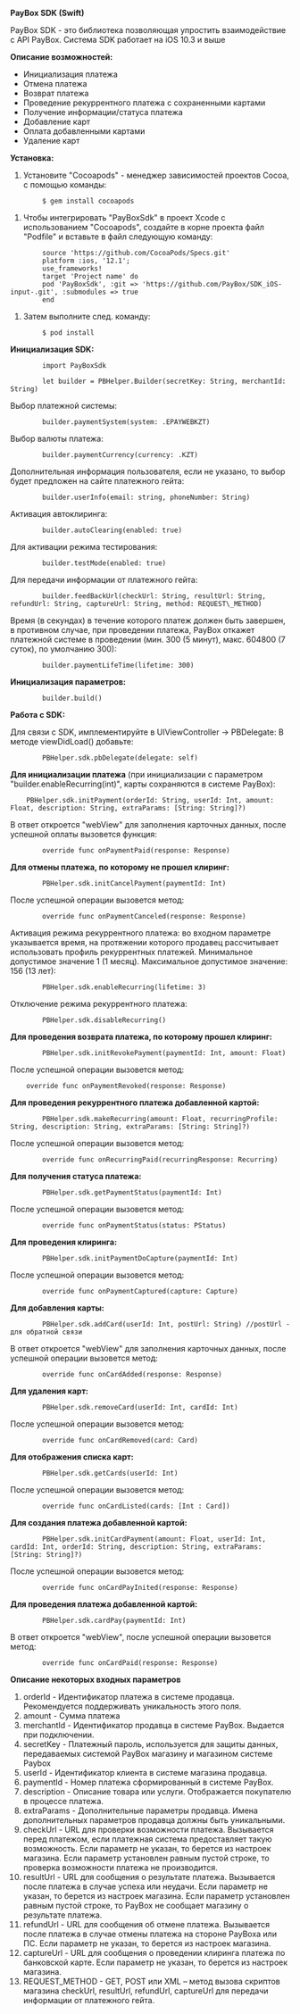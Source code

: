 **PayBox SDK (Swift)**

PayBox SDK - это библиотека позволяющая упростить взаимодействие с API PayBox. Система SDK работает на iOS 10.3 и выше

**Описание возможностей:**

- Инициализация платежа
- Отмена платежа
- Возврат платежа
- Проведение рекуррентного платежа с сохраненными картами
- Получение информации/статуса платежа
- Добавление карт
- Оплата добавленными картами
- Удаление карт

**Установка:**

1. Установите &quot;Cocoapods&quot; - менеджер зависимостей проектов Cocoa, с помощью команды:
```
        $ gem install cocoapods
```
1. Чтобы интегрировать &quot;PayBoxSdk&quot; в проект Xcode с использованием &quot;Cocoapods&quot;, создайте в корне проекта файл &quot;Podfile&quot; и вставьте в файл следующую команду:
```
        source 'https://github.com/CocoaPods/Specs.git' 
        platform :ios, '12.1';
        use_frameworks!
        target 'Project name' do
        pod 'PayBoxSdk', :git => 'https://github.com/PayBox/SDK_iOS-input-.git', :submodules => true
        end
```
1. Затем выполните след. команду:
```       
        $ pod install
```
**Инициализация SDK:**
```
        import PayBoxSdk

        let builder = PBHelper.Builder(secretKey: String, merchantId: String)
```
Выбор платежной системы:
```
        builder.paymentSystem(system: .EPAYWEBKZT)
```
Выбор валюты платежа:
```
        builder.paymentCurrency(currency: .KZT)
```
Дополнительная информация пользователя, если не указано, то выбор будет предложен на сайте платежного гейта:
```
        builder.userInfo(email: string, phoneNumber: String)
```
Активация автоклиринга:
```
        builder.autoClearing(enabled: true)
```
Для активации режима тестирования:
```
        builder.testMode(enabled: true)
```
Для передачи информации от платежного гейта:
```
        builder.feedBackUrl(checkUrl: String, resultUrl: String, refundUrl: String, captureUrl: String, method: REQUEST\_METHOD)
```
Время (в секундах) в течение которого платеж должен быть завершен, в противном случае, при проведении платежа, PayBox откажет платежной системе в проведении (мин. 300 (5 минут), макс. 604800 (7 суток), по умолчанию 300):
```
        builder.paymentLifeTime(lifetime: 300)
```

**Инициализация параметров:**
```
        builder.build()
```

**Работа с SDK:**

Для связи с SDK,  имплементируйте в UIViewController -> PBDelegate:
В методе viewDidLoad() добавьте:
```
        PBHelper.sdk.pbDelegate(delegate: self)
```
**Для инициализации платежа** (при инициализации с параметром &quot;builder.enableRecurring(int)&quot;, карты сохраняются в системе PayBox):

        PBHelper.sdk.initPayment(orderId: String, userId: Int, amount: Float, description: String, extraParams: [String: String]?)

В ответ откроется &quot;webView&quot; для заполнения карточных данных, после успешной оплаты вызовется функция:
```
        override func onPaymentPaid(response: Response)
```

**Для отмены платежа, по которому не прошел клиринг:**
```
        PBHelper.sdk.initCancelPayment(paymentId: Int)
```
После успешной операции вызовется метод:
```
        override func onPaymentCanceled(response: Response)
```
Активация режима рекуррентного платежа: во входном параметре указывается время, на протяжении которого продавец рассчитывает использовать профиль рекуррентных платежей. Минимальное допустимое значение 1 (1 месяц). Максимальное допустимое значение: 156 (13 лет):
```
        PBHelper.sdk.enableRecurring(lifetime: 3)
```
Отключение режима рекуррентного платежа:
```
        PBHelper.sdk.disableRecurring()
```

**Для проведения возврата платежа, по которому прошел клиринг:**
```
        PBHelper.sdk.initRevokePayment(paymentId: Int, amount: Float)
```
После успешной операции вызовется метод:

        override func onPaymentRevoked(response: Response)

**Для проведения рекуррентного платежа добавленной картой:**
```
        PBHelper.sdk.makeRecurring(amount: Float, recurringProfile: String, description: String, extraParams: [String: String]?)
```
После успешной операции вызовется метод:
```
        override func onRecurringPaid(recurringResponse: Recurring)
```

**Для получения статуса платежа:**
```
        PBHelper.sdk.getPaymentStatus(paymentId: Int)
```
После успешной операции вызовется метод:
```
        override func onPaymentStatus(status: PStatus)
```

**Для проведения клиринга:**
```
        PBHelper.sdk.initPaymentDoCapture(paymentId: Int)
```
После успешной операции вызовется метод:
```
        override func onPaymentCaptured(capture: Capture)
```

**Для добавления карты:**
```
        PBHelper.sdk.addCard(userId: Int, postUrl: String) //postUrl - для обратной связи
```
В ответ откроется &quot;webView&quot; для заполнения карточных данных, после успешной операции вызовется метод:
```
        override func onCardAdded(response: Response)
```

**Для удаления карт:**
```
        PBHelper.sdk.removeCard(userId: Int, cardId: Int)
```
После успешной операции вызовется метод:
```
        override func onCardRemoved(card: Card)
```

**Для отображения списка карт:**
```
        PBHelper.sdk.getCards(userId: Int)
```
После успешной операции вызовется метод:
```
        override func onCardListed(cards: [Int : Card])
```

**Для создания платежа добавленной картой:**
```
        PBHelper.sdk.initCardPayment(amount: Float, userId: Int, cardId: Int, orderId: String, description: String, extraParams: [String: String]?)
```
После успешной операции вызовется метод:
```
        override func onCardPayInited(response: Response)
```

**Для проведения платежа добавленной картой:**
```
        PBHelper.sdk.cardPay(paymentId: Int)
```
В ответ откроется &quot;webView&quot;, после успешной операции вызовется метод:
```
        override func onCardPaid(response: Response)
```

**Описание некоторых входных параметров**

1. orderId - Идентификатор платежа в системе продавца. Рекомендуется поддерживать уникальность этого поля.
2. amount - Сумма платежа
3. merchantId - Идентификатор продавца в системе PayBox. Выдается при подключении.
4. secretKey - Платежный пароль, используется для защиты данных, передаваемых системой PayBox магазину и магазином системе Paybox
5. userId - Идентификатор клиента в системе магазина продавца.
6. paymentId - Номер платежа сформированный в системе PayBox.
7. description - Описание товара или услуги. Отображается покупателю в процессе платежа.
8. extraParams - Дополнительные параметры продавца. Имена дополнительных параметров продавца должны быть уникальными. 
9. checkUrl - URL для проверки возможности платежа. Вызывается перед платежом, если платежная система предоставляет такую возможность. Если параметр не указан, то берется из настроек магазина. Если параметр установлен равным пустой строке, то проверка возможности платежа не производится.
10. resultUrl - URL для сообщения о результате платежа. Вызывается после платежа в случае успеха или неудачи. Если параметр не указан, то берется из настроек магазина. Если параметр установлен равным пустой строке, то PayBox не сообщает магазину о результате платежа.
11. refundUrl - URL для сообщения об отмене платежа. Вызывается после платежа в случае отмены платежа на стороне PayBoxа или ПС. Если параметр не указан, то берется из настроек магазина.
12. captureUrl - URL для сообщения о проведении клиринга платежа по банковской карте. Если параметр не указан, то берется из настроек магазина.
13. REQUEST_METHOD - GET, POST или XML – метод вызова скриптов магазина checkUrl, resultUrl, refundUrl, captureUrl для передачи информации от платежного гейта.
